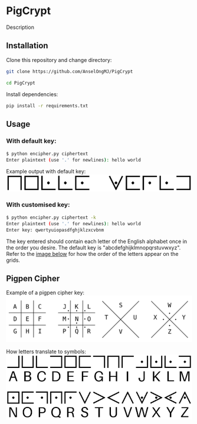 # PigCrypt

Description

## Installation

Clone this repository and change directory:  
```sh
git clone https://github.com/AnselOngMJ/PigCrypt
```
```sh
cd PigCrypt
```

Install dependencies:  
```sh
pip install -r requirements.txt
```

## Usage

### With default key:

```sh
$ python encipher.py ciphertext
Enter plaintext (use '.' for newlines): hello world
```
Example output with default key:  
![hello world enciphered with pigpen](https://github.com/AnselOngMJ/PigCrypt/blob/main/images/example.png)

### With customised key:

```sh
$ python encipher.py ciphertext -k
Enter plaintext (use '.' for newlines): hello world
Enter key: qwertyuiopasdfghjklzxcvbnm
```
The key entered should contain each letter of the English alphabet once in the order you desire. The default key is "abcdefghijklmnopqrstuvwxyz". Refer to the [image below](#pigpen-cipher) for how the order of the letters appear on the grids.

## Pigpen Cipher

Example of a pigpen cipher key:  
![pigpen key](https://github.com/AnselOngMJ/PigCrypt/blob/main/images/pigpen_key.png)

How letters translate to symbols:  
![pigpen guide](https://github.com/AnselOngMJ/PigCrypt/blob/main/images/pigpen_guide.png)
